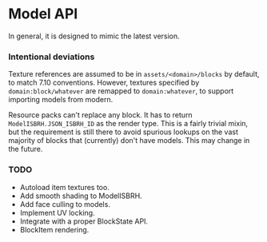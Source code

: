 # Model API

In general, it is designed to mimic the latest version.

### Intentional deviations
Texture references are assumed to be in `assets/<domain>/blocks` by
default, to match 7.10 conventions. However, textures specified by
`domain:block/whatever` are remapped to `domain:whatever`, to support
importing models from modern.

Resource packs can't replace any block. It has to return
`ModelISBRH.JSON_ISBRH_ID` as the render type. This is a fairly
trivial mixin, but the requirement is still there to avoid
spurious lookups on the vast majority of blocks that (currently)
don't have models. This may change in the future.

### TODO
- Autoload item textures too.
- Add smooth shading to ModelISBRH.
- Add face culling to models.
- Implement UV locking.
- Integrate with a proper BlockState API.
- BlockItem rendering.
